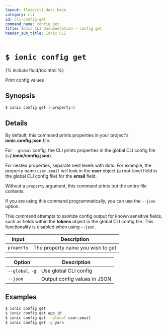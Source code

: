 ```yaml
---
layout: fluid/cli_docs_base
category: cli
id: cli-config-get
command_name: config get
title: Ionic CLI Documentation - config get
header_sub_title: Ionic CLI
---
```


# `$ ionic config get`

{% include fluid/toc.html %}

Print config values
## Synopsis

```bash
$ ionic config get [<property>]
```
  
## Details

By default, this command prints properties in your project's **ionic.config.json** file.

For `--global` config, the CLI prints properties in the global CLI config file (**~/.ionic/config.json**).

For nested properties, separate nest levels with dots. For example, the property name `user.email` will look in the **user** object (a root-level field in the global CLI config file) for the **email** field.

Without a `property` argument, this command prints out the entire file contents.

If you are using this command programmatically, you can use the `--json` option.

This command attempts to sanitize config output for known sensitive fields, such as fields within the **tokens** object in the global CLI config file. This functionality is disabled when using `--json`.


Input | Description
----- | ----------
`property` | The property name you wish to get


Option | Description
------ | ----------
`--global`, `-g` | Use global CLI config
`--json` | Output config values in JSON

## Examples

```bash
$ ionic config get 
$ ionic config get app_id
$ ionic config get --global user.email
$ ionic config get -g yarn
```
